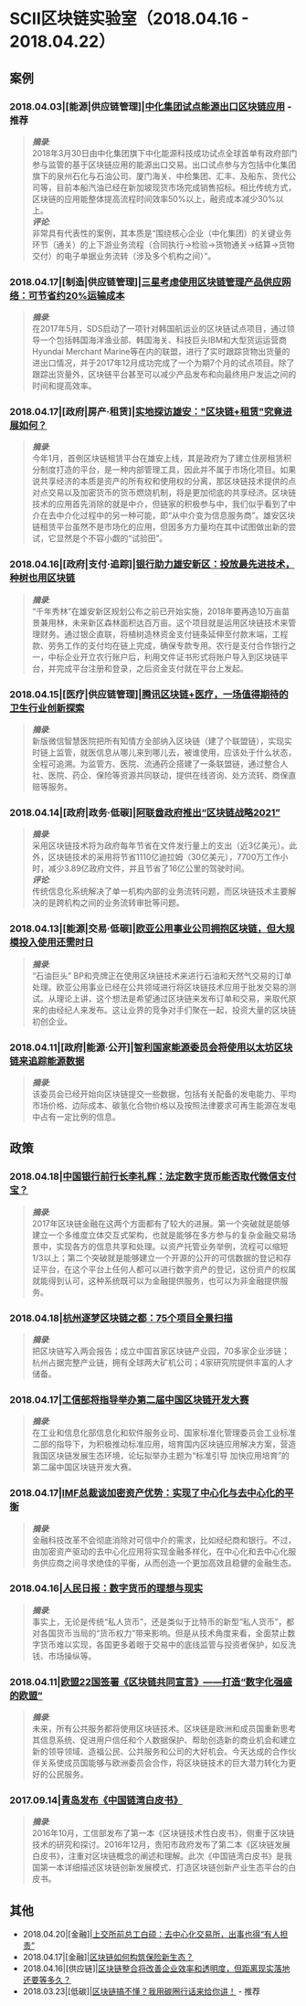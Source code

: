 # SCII区块链实验室（2018.04.16 - 2018.04.22）

## 案例

### 2018.04.03|[能源|供应链管理]|[中化集团试点能源出口区块链应用](http://www.xinhuanet.com/itown/2018-04/02/c_137082689.htm) - 推荐

> _**摘录**:_  
> 2018年3月30日由中化集团旗下中化能源科技成功试点全球首单有政府部门参与监管的基于区块链应用的能源出口交易。出口试点参与方包括中化集团旗下的泉州石化与石油公司、厦门海关、中检集团、汇丰、及船东、货代公司等，目前本船汽油已经在新加坡现货市场完成销售招标。相比传统方式，区块链的应用能整体提高流程时间效率50%以上，融资成本减少30%以上。  
> _**评论**:_  
> 非常具有代表性的案例，其本质是“围绕核心企业（中化集团）的关键业务环节（通关）的上下游业务流程（合同执行->检验->货物通关->结算->货物交付）的电子单据业务流转（涉及多个机构之间）”。

### 2018.04.17|[制造|供应链管理]|[三星考虑使用区块链管理产品供应网络：可节省约20%运输成本](http://www.8btc.com/samsung-electronics-turns-to-blockchain)

> _**摘录**:_  
> 在2017年5月，SDS启动了一项针对韩国航运业的区块链试点项目，通过领导一个包括韩国海洋渔业部、韩国海关、科技巨头IBM和大型货运运营商Hyundai Merchant Marine等在内的联盟，进行了实时跟踪货物出货量的进出口情况，并于2017年12月成功完成了一个为期7个月的试点项目。除了跟踪出货量外，区块链平台甚至可以减少产品发布和向最终用户发运之间的时间和提高效率。  

### 2018.04.17|[政府|房产·租赁]|[实地探访雄安："区块链+租赁"究竟进展如何？](http://36kr.com/p/5127458.html)

> _**摘录**:_  
> 今年1月，首例区块链租赁平台在雄安上线，其是政府为了建立住房租赁积分制度打造的平台，是一种内部管理工具，因此并不属于市场化项目。如果说共享经济的本质是资产的所有权和使用权的分离，那区块链技术提供的点对点交易以及加密货币的货币燃烧机制，将是更加彻底的共享经济。区块链技术的应用首先消除的就是中介，但链家的积极参与中，我们似乎看到了中介在去中介化过程中的另一种可能，即“从中介变为信息服务商”。雄安区块链租赁平台虽然不是市场化的应用，但因多方力量均在其中试图做出新的尝试，它显然是个不容小觑的“试验田”。  

### 2018.04.16|[政府|支付·追踪]|[银行助力雄安新区：投放最先进技术，种树也用区块链](http://www.nbd.com.cn/articles/2018-04-16/1208723.html)

> _**摘录**:_  
> “千年秀林”在雄安新区规划公布之前已开始实施，2018年要再造10万亩苗景兼用林，未来新区森林面积达百万亩。这个项目就是运用区块链技术来管理财务。通过银企直联，将植树造林资金支付链条延伸至付款末端，工程款、劳务工作的支付均在链上完成，确保专款专用。农行是支付合作银行之一，中标企业开立农行账户后，利用文件证书形式将账户导入到区块链平台，并完成平台注册和登录，之后资金支付就在平台上发起。  

### 2018.04.15|[医疗|供应链管理]|[腾讯区块链+医疗，一场值得期待的卫生行业创新探索](http://www.8btc.com/tencent-blockchain-health)

> _**摘录**:_  
> 新版微信智慧医院把所有知情方全部纳入区块链（建了个联盟链），实现实时链上监管，就医信息从哪儿来到哪儿去，被谁使用，应该处于什么状态，全程可追溯。为监管方、医院、流通药企搭建了一条联盟链，通过整合人社、医院、药企、保险等资源共同联动，提供在线咨询、处方流转、商保直赔等服务。  

### 2018.04.14|[政府|政务·低碳]|[阿联酋政府推出“区块链战略2021”](http://www.sohu.com/a/228277027_758952)

> _**摘录**:_  
> 采用区块链技术将为政府每年节省在文件发行量上的支出（近3亿美元）。此外，区块链技术的采用将节省1110亿迪拉姆（30亿美元），7700万工作小时，减少3.89亿政府文件，并且节省了16亿公里的驾驶时间。  
> _**评论**:_  
> 传统信息化系统解决了单一机构内部的业务流转问题，而区块链技术主要解决的是跨机构之间的业务流转审批等问题。  

### 2018.04.13|[能源|交易·低碳]|[欧亚公用事业公司拥抱区块链，但大规模投入使用还需时日](http://www.8btc.com/eurasian-utilities)

> _**摘录**:_  
> “石油巨头” BP和壳牌正在使用区块链技术来进行石油和天然气交易的订单处理。欧亚公用事业已经在公共领域进行将区块链技术应用于批发交易的测试。从理论上讲，这个想法是希望通过区块链来发布订单和交易，来取代原来的由经纪人来发布。这让业界的竞争对手们聚在一起，投资大量的区块链初创企业。  

### 2018.04.11|[政府|能源·公开]|[智利国家能源委员会将使用以太坊区块链来追踪能源数据](http://www.8btc.com/chile-to-use-ethereums-blockchain-to-track-energy-data)

> _**摘录**:_  
> 该委员会已经开始向区块链提交一些数据，包括有关配备的发电能力、平均市场价格、边际成本、碳氢化合物价格以及按照法律要求可再生能源在发电中占有一定比例的信息。  

## 政策

### 2018.04.18|[中国银行前行长李礼辉：法定数字货币能否取代微信支付宝？](https://mp.weixin.qq.com/s/3LTbgw7kBdbK7E6h2I2UMQ)

> _**摘录**:_  
> 2017年区块链金融在这两个方面都有了较大的进展。第一个突破就是能够建立一个多维度立体交互式架构，也就是能够在多方参与的复杂金融交易场景中，实现各方的信息共享和处理。以资产托管业务举例，流程可以缩短1/3以上；第二个突破就是能够建立一个开源的公开的可信数据的登记和存证平台，在这个平台上任何人都可以进行数字资产的登记，这份资产的权属就能得到认可，这种系统既可以为金融提供服务，也可以为非金融提供服务。  

### 2018.04.18|[杭州逐梦区块链之都：75个项目全景扫描](http://www.8btc.com/hangzhou-blockchain-capital)

> _**摘录**:_  
> 把区块链写入两会报告；成立中国首家区块链产业园，70多家企业涉链；杭州占据完整产业链，拥有全球两大矿机公司；4家研究院提供丰富的人才储备。  

### 2018.04.17|[工信部将指导举办第二届中国区块链开发大赛](http://www.8btc.com/the-2rd-china-blockchain-development-contest)

> _**摘录**:_  
> 在工业和信息化部信息化和软件服务业司、国家标准化管理委员会工业标准二部的指导下，为积极推动标准应用，培育国内区块链应用解决方案，营造我国区块链发展生态环境，论坛拟举办主题为“标准引导 加快应用培育”的第二届中国区块链开发大赛。  

### 2018.04.17|[IMF总裁谈加密资产优势：实现了中心化与去中心化的平衡](http://www.8btc.com/even-handed-crypto-assets)

> _**摘录**:_  
> 金融科技改革不会彻底消除对可信中介的需求，比如经纪商和银行。不过，由加密资产驱动的去中心化应用将实现金融多样化，在中心化和去中心化服务供应商之间寻求绝佳的平衡，从而创造一个更加高效且稳健的金融生态。  

### 2018.04.16|[人民日报：数字货币的理想与现实](http://theory.people.com.cn/n1/2018/0416/c40531-29927946.html)

> _**摘录**:_  
> 事实上，无论是传统“私人货币”，还是类似于比特币的新型“私人货币”，都对各国货币当局的“货币权力”带来影响。但是从技术角度来看，全面禁止数字货币难以实现，各国更多着眼于交易中的底线监管与投资者保护，如反洗钱、市场操纵等。  

### 2018.04.11|[欧盟22国签署《区块链共同宣言》——打造“数字化强盛的欧盟”](http://www.8btc.com/eu-blockchain-partnership-initiative)

> _**摘录**:_  
> 未来，所有公共服务都将使用区块链技术。区块链是欧洲和成员国重新思考其信息系统、促进用户信任和个人数据保护、帮助创造新的商业机会和建立新的领导领域、造福公民、公共服务和公司的大好机会。今天达成的合作伙伴关系使成员国能够与欧洲委员会合作，将区块链技术的巨大潜力转化为更好的公民服务。  

### 2017.09.14|[青岛发布《中国链湾白皮书》](http://www.sohu.com/a/191875494_349520)

> _**摘录**:_  
> 2016年10月，工信部发布了第一本《区块链技术性白皮书》，侧重于区块链技术的研究和探讨。2016年12月，贵阳市政府发布了第二本《区块链发展白皮书》，注重对区块链概念的阐述和理解。此次《中国链湾白皮书》是我国第一本详细描述区块链创新发展模式、打造区块链创新产业生态平台的白皮书。  

## 其他

* 2018.04.20|[金融]|[上交所前总工白硕：去中心化交易所，出事也得“有人担责”](http://www.8btc.com/operation_exchange_facebook)
* 2018.04.17|[金融]|[区块链如何构筑保险新生态？](http://www.8btc.com/blockchain-insurance-ecology)
* 2018.04.16|[供应链]|[区块链整合将改善企业效率和透明度，但距离现实落地还要等多久？](http://www.8btc.com/blockchain-integration-will-improve-corporate-efficiency)
* 2018.03.23|[低碳]|[区块链搞不懂？我用碳圈行话来给你讲！](https://mp.weixin.qq.com/s/J_GokI9bnKrmz1oEFHyQYw) - 推荐
